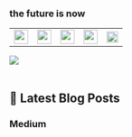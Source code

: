 ### the future is now

<table>
  <tr>
   <td align="center"><a href="https://www.linkedin.com/in/muhammetomer/"><img src="https://i.pinimg.com/originals/ce/09/3c/ce093c7214ad357bb665cfd2f66a8b6b.png" height="25px;" alt=""/></a></td> 
   <td align="center"><a href="https://medium.com/@mukireus"><img src="https://miro.medium.com/max/195/1*emiGsBgJu2KHWyjluhKXQw.png" height="25px;" alt=""/><sub></a></td> 
    <td align="center"><a href="https://twitter.com/mukireuss"><img src="https://3.bp.blogspot.com/-NxouMmz2bOY/T8_ac97cesI/AAAAAAAAGg0/e3vY1_bdnbE/s1600/Twitter+logo+2012.png" height="25px;" alt=""/></a></td> 
  <td align="center"><a href="https://dribbble.com/mukireus"><img src="https://cdn0.iconfinder.com/data/icons/brands-flat-2/187/dribbble-social-network-brand-logo-512.png" height="25px;" alt=""/></a></td> 
    <td align="center"><a href="https://www.behance.net/mukireus"><img src="https://pluspng.com/img-png/behance-vector-png-behance-800.png" height="20px;" alt=""/></a></td> 
 </tr>
</table><img src="https://media.giphy.com/media/26xBEamXwaMSUbV72/giphy.gif">

<br />
<br />

## 📕 Latest Blog Posts

<!-- BLOG-POST-LIST:START -->
<!-- BLOG-POST-LIST:END -->

### Medium

<!-- MEDIUM:START -->
<!-- MEDIUM:END -->
